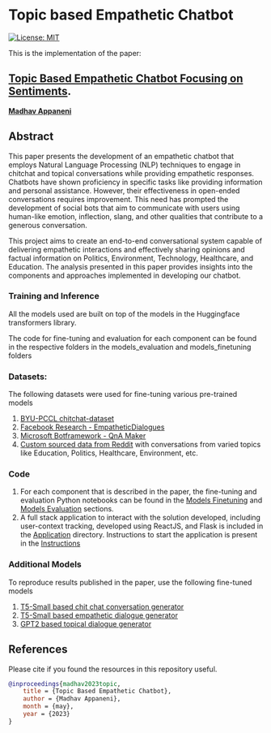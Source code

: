 # Topic based Empathetic Chatbot

[![License: MIT](https://img.shields.io/badge/License-MIT-yellow.svg)](https://opensource.org/licenses/MIT)

This is the implementation of the paper:

## [**Topic Based Empathetic Chatbot Focusing on Sentiments**](https://drive.google.com/file/d/10EM9ng-kbrNWuSgi0y2rAqMqazvx1DaX/view?usp=drive_link).

[**Madhav Appaneni**](https://www.linkedin.com/in/madhav-appaneni/)

## Abstract

This paper presents the development of an empathetic chatbot that employs Natural Language Processing (NLP) techniques to engage in chitchat and topical conversations while providing empathetic responses. Chatbots have shown proficiency in specific tasks like providing information and personal assistance. However, their effectiveness in open-ended conversations requires improvement. This need has prompted the development of social bots that aim to communicate with users using human-like emotion, inflection, slang, and other qualities that contribute to a generous conversation.

This project aims to create an end-to-end conversational system capable of delivering empathetic interactions and effectively sharing opinions and factual information on Politics, Environment, Technology, Healthcare, and Education. The analysis presented in this paper provides insights into the components and approaches implemented in developing our chatbot.

### Training and Inference

All the models used are built on top of the models in the Huggingface transformers library.

The code for fine-tuning and evaluation for each component can be found in the respective folders in the models_evaluation and models_finetuning folders


### Datasets:

The following datasets were used for fine-tuning various pre-trained models 
1. [BYU-PCCL chitchat-dataset](https://github.com/BYU-PCCL/chitchat-dataset)
2. [Facebook Research - EmpatheticDialogues
](https://github.com/facebookresearch/EmpatheticDialogues)
3. [Microsoft Botframework - QnA Maker](https://github.com/microsoft/botframework-cli/blob/main/packages/qnamaker/docs/chit-chat-dataset.md)
4. [Custom sourced data from Reddit](https://drive.google.com/file/d/1ODMJmQzGKN5Y0AbSJrMgWBoolztgEx3_/view) with conversations from varied topics like Education, Politics, Healthcare, Environment, etc.

### Code
1. For each component that is described in the paper, the fine-tuning and evaluation Python notebooks can be found in the [Models Finetuning](./models_finetuning/) and [Models Evaluation](./models_evaluation/) sections.
2. A full stack application to interact with the solution developed, including user-context tracking, developed using ReactJS, and Flask is included in the [Application](./application/) directory. Instructions to start the application is present in the [Instructions](./application/README.md)


### Additional Models
To reproduce results published in the paper, use the following fine-tuned models

1. [T5-Small based chit chat conversation generator](https://huggingface.co/madhavappaneni/t5-small-chit-chat-conv)
2. [T5-Small based empathetic dialogue generator](https://huggingface.co/madhavappaneni/t5-small-empathetic-dialogue)
3. [GPT2 based topical dialogue generator](https://shuggingface.co/madhavappanenit5-small-empathetic-dialogue)

## References

Please cite if you found the resources in this repository useful.

```bibtex
@inproceedings{madhav2023topic,
    title = {Topic Based Empathetic Chatbot},
    author = {Madhav Appaneni},
    month = {may},
    year = {2023}
}
```
